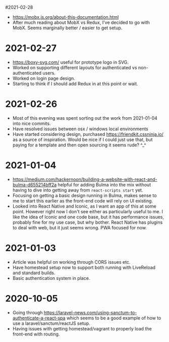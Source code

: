 #2021-02-28
- https://mobx.js.org/about-this-documentation.html
- After much reading about MobX vs Redux, I've decided to go with MobX. Seems marginally better / easier to get setup.

# 2021-02-27
- https://boxy-svg.com/ useful for prototype logo in SVG.
- Worked on supporting different layouts for authenticated vs non-authenticated users.
- Worked on login page design.
- Starting to think if I should add Redux in at this point or wait.

# 2021-02-26
- Most of this evening was spent sorting out the work from 2021-01-04 into nice commits.
- Have resolved issues between osx / windows local environments
- Have started considering design, purchased https://friendkit.cssninja.io/ as a source of inspiration. Would be nice if I could just use that, but paying for a template and then open sourcing it seems rude? ^_^

# 2021-01-04
- https://medium.com/hackernoon/building-a-website-with-react-and-bulma-d655214bff2a helpful for adding Bulma into the mix without having to dive into getting away from `react-scripts start` yet.
- Focusing on getting a basic design running in Bulma, makes sense to me to start this earlier as the front-end code will rely on UI existing.
- Looked into React Native and Iconic, as I want an app of this at some point. However right now I don't see either as particularly useful to me. I like the idea of Iconic and one code base, but it has performance issues, probably fine for my use case, but why bother. React Native has plugins to deal with web, but it just seems wrong. PWA focused for now.

# 2021-01-03
- Article was helpful on working through CORS issues etc.
- Have homestead setup now to support both running with LiveReload and standard builds.
- Basic authentication system in place.


# 2020-10-05
- Going through https://laravel-news.com/using-sanctum-to-authenticate-a-react-spa which seems to be a good example of how to use a laravel/sanctum/reactJS setup.
- Having issues with getting homestead/vagrant to properly load the front-end with routing.